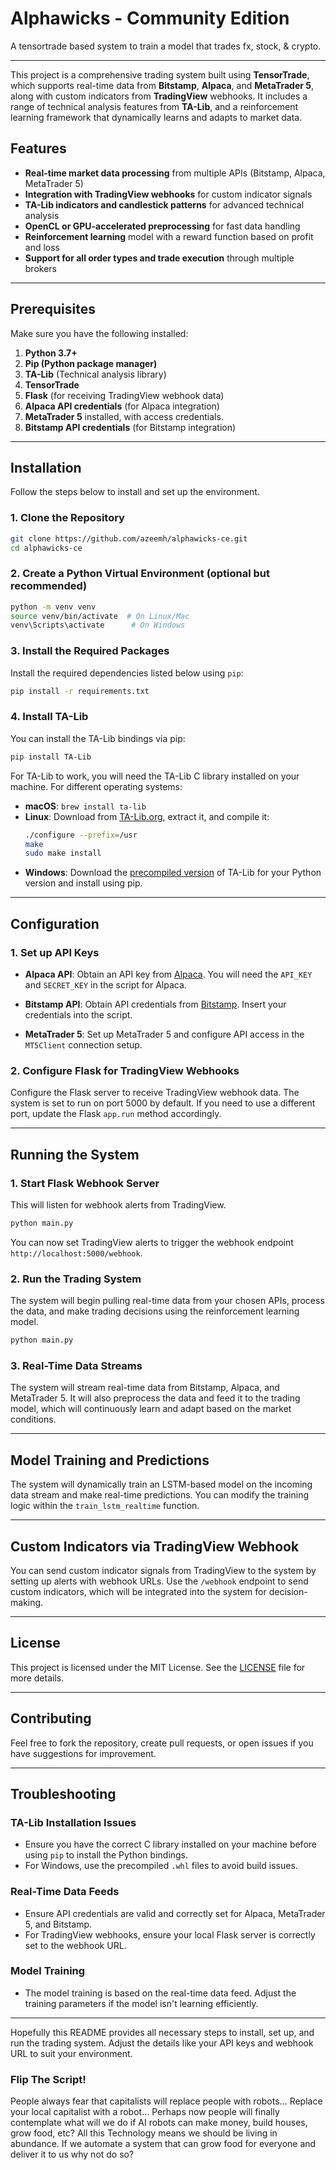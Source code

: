 # Alphawicks - Community Edition
A tensortrade based system to train a model that trades fx, stock, &amp; crypto.

---

This project is a comprehensive trading system built using **TensorTrade**, which supports real-time data from **Bitstamp**, **Alpaca**, and **MetaTrader 5**, along with custom indicators from **TradingView** webhooks. It includes a range of technical analysis features from **TA-Lib**, and a reinforcement learning framework that dynamically learns and adapts to market data.

## Features
- **Real-time market data processing** from multiple APIs (Bitstamp, Alpaca, MetaTrader 5)
- **Integration with TradingView webhooks** for custom indicator signals
- **TA-Lib indicators and candlestick patterns** for advanced technical analysis
- **OpenCL or GPU-accelerated preprocessing** for fast data handling
- **Reinforcement learning** model with a reward function based on profit and loss
- **Support for all order types and trade execution** through multiple brokers

---

## Prerequisites

Make sure you have the following installed:

1. **Python 3.7+**
2. **Pip (Python package manager)**
3. **TA-Lib** (Technical analysis library)
4. **TensorTrade**
5. **Flask** (for receiving TradingView webhook data)
6. **Alpaca API credentials** (for Alpaca integration)
7. **MetaTrader 5** installed, with access credentials.
8. **Bitstamp API credentials** (for Bitstamp integration)

---

## Installation

Follow the steps below to install and set up the environment.

### 1. Clone the Repository

```bash
git clone https://github.com/azeemh/alphawicks-ce.git
cd alphawicks-ce
```

### 2. Create a Python Virtual Environment (optional but recommended)

```bash
python -m venv venv
source venv/bin/activate  # On Linux/Mac
venv\Scripts\activate      # On Windows
```

### 3. Install the Required Packages

Install the required dependencies listed below using `pip`:

```bash
pip install -r requirements.txt
```

### 4. Install TA-Lib

You can install the TA-Lib bindings via pip:

```bash
pip install TA-Lib
```

For TA-Lib to work, you will need the TA-Lib C library installed on your machine. For different operating systems:

- **macOS**: `brew install ta-lib`
- **Linux**: Download from [TA-Lib.org](https://www.ta-lib.org/hdr_dw.html), extract it, and compile it:
  ```bash
  ./configure --prefix=/usr
  make
  sudo make install
  ```
- **Windows**: Download the [precompiled version](https://www.lfd.uci.edu/~gohlke/pythonlibs/#ta-lib) of TA-Lib for your Python version and install using pip.

---

## Configuration

### 1. Set up API Keys
- **Alpaca API**: Obtain an API key from [Alpaca](https://alpaca.markets/). You will need the `API_KEY` and `SECRET_KEY` in the script for Alpaca.
  
- **Bitstamp API**: Obtain API credentials from [Bitstamp](https://www.bitstamp.net/). Insert your credentials into the script.

- **MetaTrader 5**: Set up MetaTrader 5 and configure API access in the `MT5Client` connection setup.

### 2. Configure Flask for TradingView Webhooks

Configure the Flask server to receive TradingView webhook data. The system is set to run on port 5000 by default. If you need to use a different port, update the Flask `app.run` method accordingly.

---

## Running the System

### 1. Start Flask Webhook Server

This will listen for webhook alerts from TradingView.

```bash
python main.py
```

You can now set TradingView alerts to trigger the webhook endpoint `http://localhost:5000/webhook`.

### 2. Run the Trading System

The system will begin pulling real-time data from your chosen APIs, process the data, and make trading decisions using the reinforcement learning model.

```bash
python main.py
```

### 3. Real-Time Data Streams

The system will stream real-time data from Bitstamp, Alpaca, and MetaTrader 5. It will also preprocess the data and feed it to the trading model, which will continuously learn and adapt based on the market conditions.

---

## Model Training and Predictions

The system will dynamically train an LSTM-based model on the incoming data stream and make real-time predictions. You can modify the training logic within the `train_lstm_realtime` function.

---

## Custom Indicators via TradingView Webhook

You can send custom indicator signals from TradingView to the system by setting up alerts with webhook URLs. Use the `/webhook` endpoint to send custom indicators, which will be integrated into the system for decision-making.

---

## License

This project is licensed under the MIT License. See the [LICENSE](LICENSE) file for more details.

---

## Contributing

Feel free to fork the repository, create pull requests, or open issues if you have suggestions for improvement.

---

## Troubleshooting

### TA-Lib Installation Issues
- Ensure you have the correct C library installed on your machine before using `pip` to install the Python bindings.
- For Windows, use the precompiled `.whl` files to avoid build issues.

### Real-Time Data Feeds
- Ensure API credentials are valid and correctly set for Alpaca, MetaTrader 5, and Bitstamp.
- For TradingView webhooks, ensure your local Flask server is correctly set to the webhook URL.

### Model Training
- The model training is based on the real-time data feed. Adjust the training parameters if the model isn't learning efficiently.

---

Hopefully this README provides all necessary steps to install, set up, and run the trading system. Adjust the details like your API keys and webhook URL to suit your environment.

### Flip The Script!
People always fear that capitalists will replace people with robots...
Replace your local capitalist with a robot...
Perhaps now people will finally contemplate what will we do if AI robots can make money, build houses, grow food, etc? 
All this Technology means we should be living in abundance. If we automate a system that can grow food for everyone and deliver it to us why not do so?
